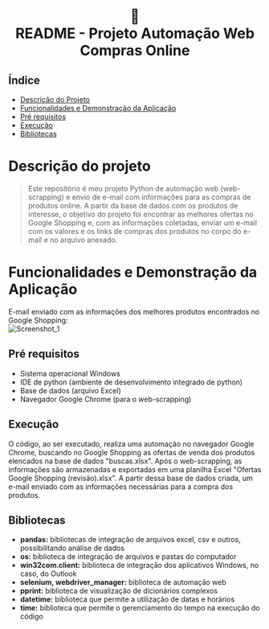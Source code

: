 <h1 align="center">
📄<br>README - Projeto Automação Web Compras Online
</h1>

## Índice 

* [Descrição do Projeto](#descrição-do-projeto)
* [Funcionalidades e Demonstração da Aplicação](#funcionalidades-e-demonstração-da-aplicação)
* [Pré requisitos](#pré-requisitos)
* [Execução](#execução)
* [Bibliotecas](#bibliotecas)

# Descrição do projeto
> Este repositório é meu projeto Python de automação web (web-scrapping) e envio de e-mail com informações para as compras de produtos online. A partir da base de dados com os produtos de interesse, o objetivo do projeto foi encontrar as melhores ofertas no Google Shopping e, com as informações coletadas, enviar um e-mail com os valores e os links de compras dos produtos no corpo do e-mail e no arquivo anexado.

# Funcionalidades e Demonstração da Aplicação

E-mail enviado com as informações dos melhores produtos encontrados no Google Shopping:<br>
![Screenshot_1](https://user-images.githubusercontent.com/128300382/228635114-e01388d6-a046-46d3-8a09-016512a88636.png)

## Pré requisitos

* Sistema operacional Windows
* IDE de python (ambiente de desenvolvimento integrado de python)
* Base de dados (arquivo Excel)
* Navegador Google Chrome (para o web-scrapping)

## Execução

O código, ao ser executado, realiza uma automação no navegador Google Chrome, buscando no Google Shopping as ofertas de venda dos produtos elencados na base de dados "buscas.xlsx". Após o web-scrapping, as informações são armazenadas e exportadas em uma planilha Excel "Ofertas Google Shopping (revisão).xlsx". A partir dessa base de dados criada, um e-mail enviado com as informações necessárias para a compra dos produtos.

## Bibliotecas

* <strong>pandas:</strong> bibliotecas de integração de arquivos excel, csv e outros, possibilitando análise de dados<br>
* <strong>os:</strong> biblioteca de integração de arquivos e pastas do computador<br>
* <strong>win32com.client:</strong> biblioteca de integração dos aplicativos Windows, no caso, do Outlook<br>
* <strong>selenium, webdriver_manager:</strong> biblioteca de automação web<br>
* <strong>pprint:</strong> biblioteca de visualização de dicionários complexos<br>
* <strong>datetime:</strong> biblioteca que permite a utilização de datas e horários<br>
* <strong>time:</strong> biblioteca que permite o gerenciamento do tempo na execução do código<br>
